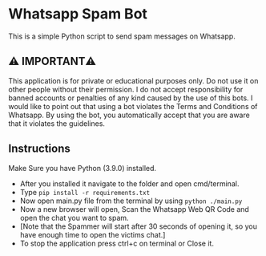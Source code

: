 
# Whatsapp Spam Bot 
<td>
This is a simple Python script to send spam messages on Whatsapp.
</td>

## :warning: IMPORTANT:warning:
This application is for private or educational purposes only. Do not use it on other people without their permission.
I do not accept responsibility for banned accounts or penalties of any kind caused by the use of this bots. I would like to point out that using a bot violates the Terms and Conditions of Whatsapp. By using the bot, you automatically accept that you are aware that it violates the guidelines.
</br >

## Instructions
Make Sure you have Python (3.9.0)  installed. 

* After you installed it navigate to the folder and open cmd/terminal. 
* Type ```pip install -r requirements.txt```
* Now open main.py file from the terminal by using ```python ./main.py```
* Now a new browser will open, Scan the Whatsapp Web QR Code and open the chat you want to spam.
* [Note that the Spammer will start after 30 seconds of opening it, so you have enough time to open the victims chat.] 
* To stop the application press ctrl+c on terminal or Close it. 
</br >
